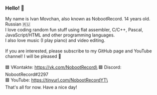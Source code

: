 ### Hello! 👋

<!--
**NobootRecord/NobootRecord** is a ✨ _special_ ✨ repository because its `README.md` (this file) appears on your GitHub profile.

Here are some ideas to get you started:

- 🔭 I’m currently working on ...
- 🌱 I’m currently learning ...
- 👯 I’m looking to collaborate on ...
- 🤔 I’m looking for help with ...
- 💬 Ask me about ...
- 📫 How to reach me: ...
- 😄 Pronouns: ...
- ⚡ Fun fact: ...
-->

My name is Ivan Movchan, also known as NobootRecord. 14 years old. Russian :ru: \
I love coding random fun stuff using flat assembler, C/C++, Pascal, JavaScript/HTML and other programming languages.\
I also love music (I play piano) and video editing.\
\
If you are interested, please subscribe to my GitHub page and YouTube channel! I will be pleased 🙂\
\
🟦 VKontakte: https://vk.com/NobootRecord\
🟪 Discord: NobootRecord#2297\
🟥 YouTube: https://tinyurl.com/NobootRecordYT\
\
That's all for now. Have a nice day!
